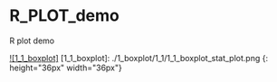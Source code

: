# R_PLOT_demo
 R plot demo

[![1_1_boxplot]](./1_boxplot/1_1/)
[1_1_boxplot]: ./1_boxplot/1_1/1_1_boxplot_stat_plot.png
{: height="36px" width="36px"}